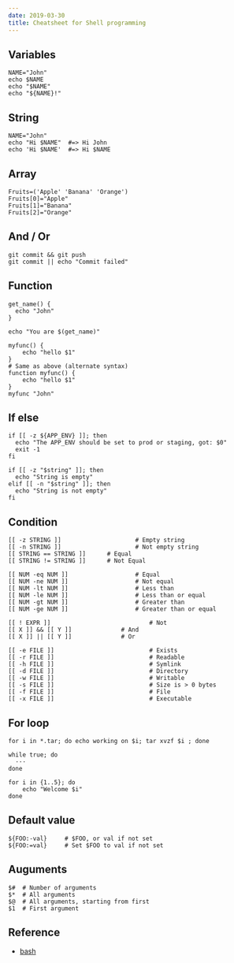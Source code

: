 ```yaml
---
date: 2019-03-30
title: Cheatsheet for Shell programming
---
```


## Variables

```shell
NAME="John"
echo $NAME
echo "$NAME"
echo "${NAME}!"
```

## String

```shell
NAME="John"
echo "Hi $NAME"  #=> Hi John
echo 'Hi $NAME'  #=> Hi $NAME
```

## Array

```shell
Fruits=('Apple' 'Banana' 'Orange')
Fruits[0]="Apple"
Fruits[1]="Banana"
Fruits[2]="Orange"
```



## And / Or

```shell
git commit && git push
git commit || echo "Commit failed"
```

## Function

```shell
get_name() {
  echo "John"
}

echo "You are $(get_name)"

myfunc() {
    echo "hello $1"
}
# Same as above (alternate syntax)
function myfunc() {
    echo "hello $1"
}
myfunc "John"
```

## If else

```shell
if [[ -z ${APP_ENV} ]]; then
  echo "The APP_ENV should be set to prod or staging, got: $0"
  exit -1
fi

if [[ -z "$string" ]]; then
  echo "String is empty"
elif [[ -n "$string" ]]; then
  echo "String is not empty"
fi
```

## Condition

```shell
[[ -z STRING ]]						# Empty string
[[ -n STRING ]]						# Not empty string
[[ STRING == STRING ]]		# Equal
[[ STRING != STRING ]]		# Not Equal

[[ NUM -eq NUM ]]					# Equal
[[ NUM -ne NUM ]]					# Not equal
[[ NUM -lt NUM ]]					# Less than
[[ NUM -le NUM ]]	 				# Less than or equal
[[ NUM -gt NUM ]]					# Greater than
[[ NUM -ge NUM ]]					# Greater than or equal

[[ ! EXPR ]]							# Not
[[ X ]] && [[ Y ]]				# And
[[ X ]] || [[ Y ]]				# Or

[[ -e FILE ]]							# Exists
[[ -r FILE ]]							# Readable
[[ -h FILE ]]							# Symlink
[[ -d FILE ]]							# Directory
[[ -w FILE ]]							# Writable
[[ -s FILE ]]							# Size is > 0 bytes
[[ -f FILE ]]							# File
[[ -x FILE ]]							# Executable
```



## For loop

```shell
for i in *.tar; do echo working on $i; tar xvzf $i ; done

while true; do
  ···
done

for i in {1..5}; do
    echo "Welcome $i"
done
```

## Default value

```shell
${FOO:-val} 	# $FOO, or val if not set
${FOO:=val}		# Set $FOO to val if not set
```

## Auguments

```shell
$#	# Number of arguments
$*	# All arguments
$@	# All arguments, starting from first
$1	# First argument
```

## Reference

* [bash](https://devhints.io/bash)